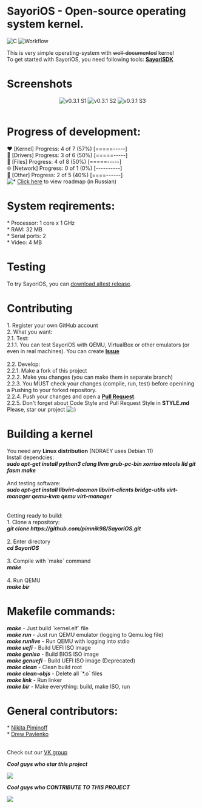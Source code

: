 <html><body>
<h1>SayoriOS - Open-source operating system kernel.</h1>
<img src="https://img.shields.io/badge/c-%2300599C.svg?style=for-the-badge&logo=c&logoColor=white" alt="C">
<img src="https://github.com/pimnik98/SayoriOS/actions/workflows/SayoriOS-AutoBot-Auto.yml/badge.svg" alt="Workflow">
<p>This is very simple operating-system with <s>well-documented</s> kernel<br>
    To get started with SayoriOS, you need following tools: <a href="https://github.com/pimnik98/SayoriSDK"><b>SayoriSDK</b></a>
</p>
<h1>Screenshots</h1>
<center>
	<img src="https://raw.githubusercontent.com/pimnik98/SayoriOS/screens/screens/v0.3.1/1.jpg" alt="v0.3.1 S1">
	<img src="https://raw.githubusercontent.com/pimnik98/SayoriOS/screens/screens/v0.3.1/2.jpg" alt="v0.3.1 S2">
	<img src="https://raw.githubusercontent.com/pimnik98/SayoriOS/screens/screens/v0.3.1/3.jpg" alt="v0.3.1 S3">
</center><br>
<h1>Progress of development:</h1>
<p>
	❤  [Kernel] Progress: 4 of 7 (57%) [=====-----]<br>
	💫 [Drivers] Progress: 3 of 6 (50%) [=====-----]<br>
	📂 [Files] Progress: 4 of 8 (50%) [=====-----]<br>
	🌐 [Network] Progress: 0 of 1 (0%) [----------]<br>
	🔌 [Other] Progress: 2 of 5 (40%) [====------]<br>
	<img src="http://forum.glark.ru/smiles.lm?id=38" alt="*"> <a href="https://raw.githubusercontent.com/pimnik98/SayoriOS/screens/screens/soul.png">Click here</a> to view roadmap (in Russian)<br>
</p>
<h1>System reqirements:</h1>
<p>
	* Processor: 1 core х 1 GHz<br>
	* RAM: 32 МB<br>
	* Serial ports: 2<br>
	* Video: 4 MB<br>
</p>
<h1>Testing</h1>
<p>To try SayoriOS, you can <a href="https://github.com/pimnik98/SayoriOS/releases">download altest release</a>.</p>
<h1>Contributing</h1>
<p>
	1. Register your own GitHub account<br>
	2. What you want:<br>
	2.1. Test:<br>
	2.1.1. You can test SayoriOS with QEMU, VirtualBox or other emulators (or even in real machines). You can create <a href="https://github.com/pimnik98/SayoriOS/issues"><b>Issue</b></a><br>
	<br>
	2.2. Develop:<br>
	2.2.1. Make a fork of this project<br>
	2.2.2. Make you changes (you can make them in separate branch)<br>
	2.2.3. You MUST check your changes (compile, run, test) before openining a Pushing to your forked repository.<br>
	2.2.4. Push your changes and open a <a href="https://github.com/pimnik98/SayoriOS/pulls"><b>Pull Request</b></a>.<br>
	2.2.5. Don't forget about Code Style and Pull Request Style in <b>STYLE.md</b>
	<br>
	Please, star our project <img src="http://forum.glark.ru/smiles.lm?id=32" alt=":)">
</p>
<h1>Building a kernel</h1>
<p>
	You need any <b>Linux distribution</b> (NDRAEY uses Debian 11)<br>
	Install dependcies:<br>
	<b><i>sudo apt-get install python3 clang llvm grub-pc-bin xorriso mtools lld git fasm make</b></i><br><br>
	And testing software:<br>
	<b><i>sudo apt-get install libvirt-daemon libvirt-clients bridge-utils virt-manager qemu-kvm qemu virt-manager</b></i><br><br>
	<br>
	Getting ready to build:<br>
	1. Clone a repository:<br>
	<b><i>git clone https://github.com/pimnik98/SayoriOS.git</b></i><br><br>
	2. Enter directory<br>
	<b><i>cd SayoriOS</b></i><br><br>
	3. Compile with `make` command<br>
	<b><i>make</b></i><br><br>
	4. Run QEMU<br>
	<b><i>make bir</b></i></p>
<h1>Makefile commands:</h1>
<p>
	<b><i>make</b></i> - Just build `kernel.elf` file<br>
	<b><i>make run</b></i> - Just run QEMU emulator (logging to Qemu.log file)<br>
	<b><i>make runlive</b></i> - Run QEMU with logging into stdio<br>
	<b><i>make uefi</b></i> - Build UEFI ISO image<br>
	<b><i>make geniso</b></i> - Build BIOS ISO image<br>
	<b><i>make genuefi</b></i> - Build UEFI ISO image (Deprecated)<br>
	<b><i>make clean</b></i> - Clean build root<br>
	<b><i>make clean-objs</b></i> - Delete all `*.o` files<br>
	<b><i>make link</b></i> - Run linker<br>
	<b><i>make bir</b></i> - Make everything: build, make ISO, run<br>
</p>
<h1>General contributors:</h1>
<p>
	* <a href="https://github.com/pimnik98">Nikita Piminoff</a><br>
	* <a href="https://github.com/NDRAEY">Drew Pavlenko</a><br><br>
</p>
<p>
	Check out our <a href="https://vk.com/sayorios">VK group</a><br>
</p>
<p>
<b><i>Cool guys who star this project</i></b>
<p>
<img src="https://reporoster.com/stars/pimnik98/SayoriOS"/>
</p>
</p>
<p>
<B><I>Cool guys who CONTRIBUTE TO THIS PROJECT</I></B>
<p>
<img src="https://reporoster.com/forks/pimnik98/SayoriOS"/>
</p>
</p>
</body></html>

